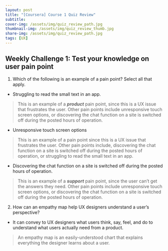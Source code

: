 ```yaml
---
layout: post
title: "[Coursera] Course 1 Quiz Review"
subtitle: 
cover-img: /assets/img/quiz_review_path.jpg
thumbnail-img: /assets/img/quiz_review_thumb.jpg
share-img: /assets/img/quiz_review_path.jpg
tags: [UX]
---
```


## Weekly Challenge 1: Test your knowledge on user pain point

1. Which of the following is an example of a pain point? Select all that apply.

- Struggling to read the small text in an app.
> This is an example of a ***product*** pain point, since this is a UX issue that frustrates the user. Other pain points include unresponsive touch screen options, or discovering the chat function on a site is switched off during the posted hours of operation.

- Unresponsive touch screen options
> This is an example of a pain point since this is a UX issue that frustrates the user. Other pain points include, discovering the chat function on a site is switched off during the posted hours of operation, or struggling to read the small text in an app.

- Discovering the chat function on a site is switched off during the posted hours of operation.
> This is an example of a ***support*** pain point, since the user can’t get the answers they need. Other pain points include unresponsive touch screen options, or discovering the chat function on a site is switched off during the posted hours of operation.

2. How can an empathy map help UX designers understand a user’s perspective? 
- It can convey to UX designers what users think, say, feel, and do to understand what users actually need from a product. 

> An empathy map is an easily-understood chart that explains everything the designer learns about a user.